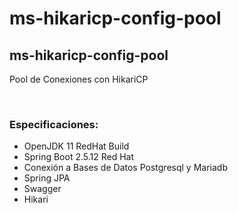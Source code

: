 # ms-hikaricp-config-pool

## ms-hikaricp-config-pool

Pool de Conexiones con HikariCP

<br/>

### Especificaciones:
- OpenJDK 11 RedHat Build
- Spring Boot 2.5.12 Red Hat
- Conexión a Bases de Datos Postgresql y Mariadb
- Spring JPA
- Swagger
- Hikari